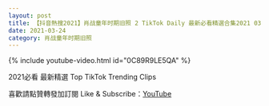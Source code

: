 ```yaml
---
layout: post
title: 【抖音熱搜2021】肖战童年时期旧照 2 TikTok Daily 最新必看精選合集2021 03 24
date: 2021-03-24
category: 肖战童年时期旧照
---
```


{% include youtube-video.html id="0C89R9LE5QA" %}

2021必看 最新精選 Top TikTok Trending Clips

喜歡請點贊轉發加訂閱 Like & Subscribe：[YouTube](https://www.youtube.com/channel/UCAoR7VcanIPd04uEq_GIylA/videos)

